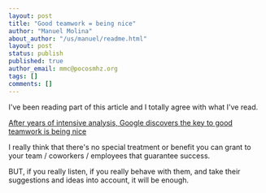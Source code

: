 ```yaml
---
layout: post
title: "Good teamwork = being nice"
author: "Manuel Molina"
about_author: "/us/manuel/readme.html"
layout: post
status: publish
published: true
author_email: mmc@pocosmhz.org
tags: []
comments: []
---
```

I've been reading part of this article and I totally agree with what I've read.

[After years of intensive analysis, Google discovers the key to good teamwork is being nice](http://qz.com/625870/after-years-of-intensive-analysis-google-discovers-the-key-to-good-teamwork-is-being-nice/)

I really think that there's no special treatment or benefit you can grant to your team / coworkers / employees that guarantee success.

BUT, if you really listen, if you really behave with them, and take their suggestions and ideas into account, it will be enough.
